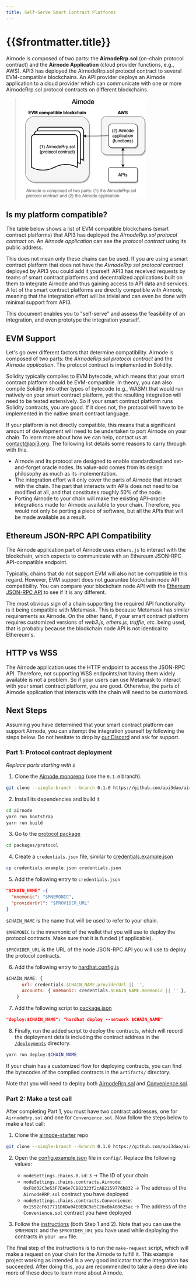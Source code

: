 ```yaml
---
title: Self-Serve Smart Contract Platforms
---
```


# {{$frontmatter.title}}

<TocHeader />
<TOC class="table-of-contents" :include-level="[2,3]" />

Airnode is composed of two parts: the **AirnodeRrp.sol** (on-chain protocol contract) and the **Airnode Application** (cloud provider functions, e.g., AWS). API3 has deployed the AirnodeRrp.sol protocol contract to several EVM-compatible blockchains. An API provider deploys an Airnode application to a cloud provider which can communicate with one or more AirnodeRrp.sol protocol contracts on different blockchains.

> ![2-parts](../assets/images/airnode-is-2-parts.png)

## Is my platform compatible?

The table below shows a list of EVM compatible blockchains (smart contract platforms) that API3 has deployed the _AirnodeRrp.sol protocol contract_ on. An _Airnode application_ can see the _protocol contract_ using its public address. 
 
> <ChainsSupported :version="'0.1.0'" />

This does not mean only these chains can be used. If you are using a smart contract platform that does not have the _AirnodeRrp.sol protocol contract_ deployed by API3 you could add it yourself. API3 has received requests by teams of smart contract platforms and decentralized applications built on them to integrate Airnode and thus gaining access to API data and services. A lot of the smart contract platforms are directly compatible with Airnode, meaning that the integration effort will be trivial and can even be done with minimal support from API3.

This document enables you to "self-serve" and assess the feasibility of an integration, and even prototype the integration yourself. 

## EVM Support

Let's go over different factors that determine compatibility. Airnode is composed of two parts: the _AirnodeRrp.sol protocol contract_ and the _Airnode application_. The protocol contract is implemented in Solidity.

Solidity typically compiles to EVM bytecode, which means that your smart contract platform should be EVM-compatible. In theory, you can also compile Solidity into other types of bytecode (e.g., WASM) that would run natively on your smart contract platform, yet the resulting integration will need to be tested extensively. So if your smart contract platform runs Solidity contracts, you are good.
If it does not, the protocol will have to be implemented in the native smart contract language.

If your platform is not directly compatible, this means that a significant amount of development will need to be undertaken to port Airnode on your chain. To learn more about how we can help, contact us at contact@api3.org. The following list details some reasons to carry through with this.

- Airnode and its protocol are designed to enable standardized and set-and-forget oracle nodes. Its value-add comes from its design philosophy as much as its implementation.
- The integration effort will only cover the parts of Airnode that interact with the chain. The part that interacts with APIs does not need to be modified at all, and that constitutes roughly 50% of the node.
- Porting Airnode to your chain will make the existing API–oracle integrations made for Airnode available to your chain. Therefore, you would not only be porting a piece of software, but all the APIs that will be made available as a result.

## Ethereum JSON-RPC API Compatibility

The Airnode application part of Airnode uses `ethers.js` to interact with the blockchain, which expects to communicate with an Ethereum JSON-RPC API-compatible endpoint.

Typically, chains that do not support EVM will also not be compatible in this regard.
However, EVM support does not guarantee blockchain node API compatibility. You can compare your blockchain node API with the [ Ethereum JSON-RPC API](https://eth.wiki/json-rpc/API) to see if it is any different.

The most obvious sign of a chain supporting the required API functionality is it being compatible with Metamask. This is because Metamask has similar requirements as Airnode. On the other hand, if your smart contract platform requires customized versions of _web3.js, ethers.js, truffle, etc._ being used, that is probably because the blockchain node API is not identical to Ethereum's.

## HTTP vs WSS

The Airnode application uses the HTTP endpoint to access the JSON-RPC API. Therefore, not supporting WSS endpoints/not having them widely available is not a problem. So if your users can use Metamask to interact with your smart contract platform, you are good. Otherwise, the parts of Airnode application that interacts with the chain will need to be customized.

## Next Steps

Assuming you have determined that your smart contract platform can support Airnode, you can attempt the integration yourself by following the steps below. Do not hesitate to drop by [our Discord](https://discord.gg/qnRrcfnm5W) and ask for support.

### Part 1: Protocol contract deployment

*Replace parts starting with `$`*

1. Clone the [Airnode monorepo](https://github.com/api3dao/airnode) (use the `0.1.0` branch).

```sh
git clone --single-branch --branch 0.1.0 https://github.com/api3dao/airnode.git
```

2. Install its dependencies and build it

```sh
cd airnode
yarn run bootstrap
yarn run build
```

3. Go to the [protocol package](https://github.com/api3dao/airnode/tree/pre-alpha/packages/protocol)

```sh
cd packages/protocol
```

4. Create a `credentials.json` file, similar to [credentials.example.json](https://github.com/api3dao/airnode/blob/pre-alpha/packages/protocol/credentials.example.json)

```sh
cp credentials.example.json credentials.json
```

5. Add the following entry to `credentials.json`

```json
"$CHAIN_NAME" :{
  "mnemonic": "$MNEMONIC",
  "providerUrl": "$PROVIDER_URL"
}
```

`$CHAIN_NAME` is the name that will be used to refer to your chain.

`$MNEMONIC` is the mnemonic of the wallet that you will use to deploy the protocol contracts.
Make sure that it is funded (if applicable).

`$PROVIDER_URL` is the URL of the node JSON-RPC API you will use to deploy the protocol contracts.

6. Add the following entry to [hardhat.config.js](https://github.com/api3dao/airnode/blob/pre-alpha/packages/protocol/hardhat.config.js)

```js
$CHAIN_NAME: {
      url: credentials.$CHAIN_NAME.providerUrl || '',
      accounts: { mnemonic: credentials.$CHAIN_NAME.mnemonic || '' },
    }
```

7. Add the following script to [package.json](https://github.com/api3dao/airnode/blob/pre-alpha/packages/protocol/package.json)

```json
"deploy:$CHAIN_NAME": "hardhat deploy --network $CHAIN_NAME"
```

8. Finally, run the added script to deploy the contracts, which will record the deployment details including the contract address in the [`/deployments`](https://github.com/api3dao/airnode/tree/pre-alpha/packages/protocol/deployments) directory.

```sh
yarn run deploy:$CHAIN_NAME
```

If your chain has a customized flow for deploying contracts, you can find the bytecodes of the compiled contracts in the `artifacts/` directory.

Note that you will need to deploy both [AirnodeRrp.sol](../reference/protocols/request-response/general-structure.md#airnoderrp-sol) and [Convenience.sol](../reference/protocols/request-response/general-structure.md#convenience-sol).

### Part 2: Make a test call

After completing Part 1, you must have two contract addresses, one for `AirnodeRrp.sol` and one for `Convenience.sol`.
Now follow the steps below to make a test call:

1. Clone the [airnode-starter](https://github.com/api3dao/airnode-starter/tree/pre-alpha) repo

```sh
git clone --single-branch --branch 0.1.0 https://github.com/api3dao/airnode-starter.git
```

2. Open the [config.example.json](https://github.com/api3dao/airnode-starter/blob/pre-alpha/config/config.example.json) file in `config/`.
Replace the following values:

    - `nodeSettings.chains.0.id`: `3` -> The ID of your chain
    - `nodeSettings.chains.contracts.Airnode`: `0xF8d32C3e53F7DA6e7CB82323f2cAB2159776b832` -> The address of the `AirnodeRRP.sol` contract you have deployed
    - `nodeSettings.chains.contracts.Convenience`: `0x1552cF617711D6Da04E0EDC9e5C26eBbA08625ac` -> The address of the `Convenience.sol` contract you have deployed

3. Follow the [instructions](https://github.com/api3dao/airnode-starter/tree/pre-alpha#setup#setup) (both Step 1 and 2). Note that you can use the `$MNEMONIC` and the `$PROVIDER_URL` you have used while deploying the contracts in your `.env` file.

The final step of the instructions is to run the `make-request` script, which will make a request on your chain for the Airnode to fulfill it. This example project working as intended is a very good indicator that the integration has succeeded. After doing this, you are recommended to take a deep dive into more of these docs to learn more about Airnode.
